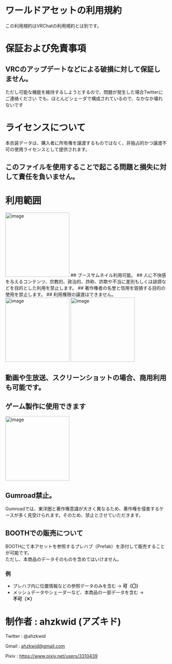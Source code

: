 # ワールドアセットの利用規約
この利用規約はVRChatの利用規約とは別です。

# 保証および免責事項
## VRCのアップデートなどによる破損に対して保証しません。
ただし可能な機能を維持するしようとするので、問題が発生した場合Twitterにご連絡ください
でも、ほとんどシェーダで構成されているので、なかなか壊れないです

# ライセンスについて
  本衣装データは、購入者に所有権を譲渡するものではなく、非独占的かつ譲渡不可の使用ライセンスとして提供されます。

## このファイルを使用することで起こる問題と損失に対して責任を負いません。

# 利用範囲


<img width="200" height="200" alt="image" src="https://github.com/user-attachments/assets/11fe790f-ebb5-4a5b-932e-2eb877a3352f" />
## ブースサムネイル利用可能。
## 人に不快感を与えるコンテンツ、宗教的、政治的、詐称、詐欺や不当に差別もしくは誹謗などを目的とした利用を禁止します。
## 著作権者の名誉と信用を毀損する目的の使用を禁止します。
## 利用権限の譲渡はできません。



<img width="200" height="200" alt="image" src="https://github.com/user-attachments/assets/df1645f8-4450-4a44-9ea0-6a3cf2300b44" />
<img width="200" height="200" alt="image" src="https://github.com/user-attachments/assets/720689ae-7ec2-4f30-a58e-d4fb16673732" />

## 動画や生放送、スクリーンショットの場合、商用利用も可能です。


## ゲーム製作に使用できます


<img width="200" height="200" alt="image" src="https://github.com/user-attachments/assets/131dcf37-a400-413d-b785-64474a3ace4d" />

## Gumroad禁止。
Gumroadでは、東洋圏と著作権意識が大きく異なるため、著作権を侵害するケースが多く見受けられます。そのため、禁止とさせていただきます。

## BOOTHでの販売について
BOOTHにて本アセットを参照するプレハブ（Prefab）を添付して販売することが可能です。  
ただし、本商品のデータそのものを含めてはいけません。

### 例
- プレハブ内に位置情報などの参照データのみを含む → **可（〇）**  
- メッシュデータやシェーダーなど、本商品の一部データを含む → **不可（✕）**

# 制作者 : ahzkwid (アズキド)

Twitter : @ahzkwid

Gmail : ahzkwid@gmail.com

Pixiv : https://www.pixiv.net/users/3310439
